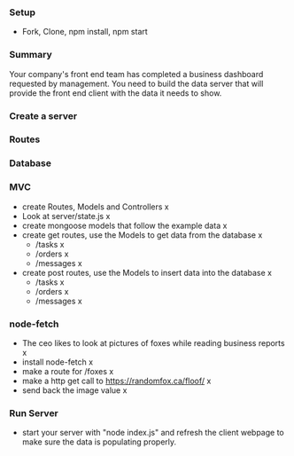 ### Setup
* Fork, Clone, npm install, npm start


### Summary
Your company's front end team has completed a business dashboard requested by management. You need to build the data server that will provide the front end client with the data it needs to show.

### Create a server
<!-- * npm isntall express
* server/index.js
* listen on port 3001
* connect to your mlab database -->

### Routes
<!-- * create get routes.
* look at data.csv. read this file and pull the information out of it
  * /dateTime - return the current time
  * /newComments
  * /newTasks
  * /newOrders
  * /tickets -->

### Database
<!-- * use mlab to create a database
* add 3 collections: messages, tasks, orders -->


### MVC
* create Routes, Models and Controllers x
* Look at server/state.js x
* create mongoose models that follow the example data x
* create get routes, use the Models to get data from the database x
  * /tasks x
  * /orders x
  * /messages x
* create post routes, use the Models to insert data into the database x
  * /tasks x
  * /orders x
  * /messages x 


### node-fetch
* The ceo likes to look at pictures of foxes while reading business reports x
* install node-fetch x
* make a route for /foxes x
* make a http get call to https://randomfox.ca/floof/ x
* send back the image value x


### Run Server
* start your server with "node index.js" and refresh the client webpage to make sure the data is populating properly. 





